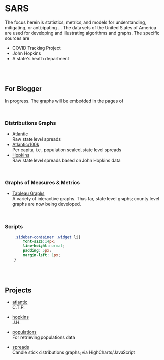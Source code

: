 # SARS

The focus herein is statistics, metrics, and models for understanding, mitigating, or anticipating ...  The data sets of the United States of America are used for developing and illustrating algorithms and graphs.  The specific sources are

* COVID Tracking Project
* John Hopkins
* A state's health department

<br>
<br>

## For Blogger

In progress.  The graphs will be embedded in the pages of

<br>

### Distributions Graphs

* [Atlantic](https://nbviewer.jupyter.org/github/briefings/sars/blob/develop/graphs/spreads/pages/atlantic.html) <br> Raw state level spreads
* [Atlantic/100k](https://nbviewer.jupyter.org/github/briefings/sars/blob/develop/graphs/spreads/pages/atlanticscaled.html) <br> Per capita, i.e., population scaled, state level spreads
* [Hopkins](https://nbviewer.jupyter.org/github/briefings/sars/blob/develop/graphs/spreads/pages/hopkins.html) <br> Raw state level spreads based on John Hopkins data

<br>

### Graphs of Measures & Metrics
* [Tableau Graphs](https://public.tableau.com/profile/c.a.6464#!/) <br> A variety of interactive graphs.  Thus far, state level graphs; county level graphs are now being developed.

<br>

### Scripts

```css
	.sidebar-container .widget li{
		font-size:14px;
		line-height:normal;
		padding: 5px;
		margin-left: 1px;
	}
```

<br>
<br>


## Projects

* [atlantic](./fundamentals/atlantic) <br/> C.T.P.

* [hopkins](./fundamentals/hopkins) <br/> J.H.

* [populations](./fundamentals/populations) <br/> For retrieving populations data

* [spreads](./graphs/spreads) <br/> Candle stick distributions graphs; via HighCharts/JavaScript
